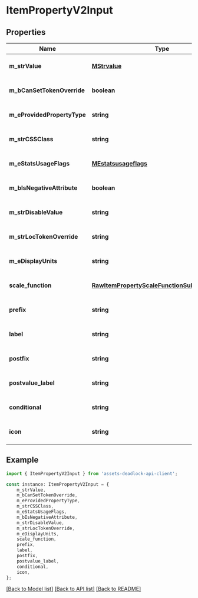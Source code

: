 # ItemPropertyV2Input


## Properties

Name | Type | Description | Notes
------------ | ------------- | ------------- | -------------
**m_strValue** | [**MStrvalue**](MStrvalue.md) |  | [optional] [default to undefined]
**m_bCanSetTokenOverride** | **boolean** |  | [optional] [default to undefined]
**m_eProvidedPropertyType** | **string** |  | [optional] [default to undefined]
**m_strCSSClass** | **string** |  | [optional] [default to undefined]
**m_eStatsUsageFlags** | [**MEstatsusageflags**](MEstatsusageflags.md) |  | [optional] [default to undefined]
**m_bIsNegativeAttribute** | **boolean** |  | [optional] [default to undefined]
**m_strDisableValue** | **string** |  | [optional] [default to undefined]
**m_strLocTokenOverride** | **string** |  | [optional] [default to undefined]
**m_eDisplayUnits** | **string** |  | [optional] [default to undefined]
**scale_function** | [**RawItemPropertyScaleFunctionSubclassV2Input**](RawItemPropertyScaleFunctionSubclassV2Input.md) |  | [optional] [default to undefined]
**prefix** | **string** |  | [optional] [default to undefined]
**label** | **string** |  | [optional] [default to undefined]
**postfix** | **string** |  | [optional] [default to undefined]
**postvalue_label** | **string** |  | [optional] [default to undefined]
**conditional** | **string** |  | [optional] [default to undefined]
**icon** | **string** |  | [optional] [default to undefined]

## Example

```typescript
import { ItemPropertyV2Input } from 'assets-deadlock-api-client';

const instance: ItemPropertyV2Input = {
    m_strValue,
    m_bCanSetTokenOverride,
    m_eProvidedPropertyType,
    m_strCSSClass,
    m_eStatsUsageFlags,
    m_bIsNegativeAttribute,
    m_strDisableValue,
    m_strLocTokenOverride,
    m_eDisplayUnits,
    scale_function,
    prefix,
    label,
    postfix,
    postvalue_label,
    conditional,
    icon,
};
```

[[Back to Model list]](../README.md#documentation-for-models) [[Back to API list]](../README.md#documentation-for-api-endpoints) [[Back to README]](../README.md)

